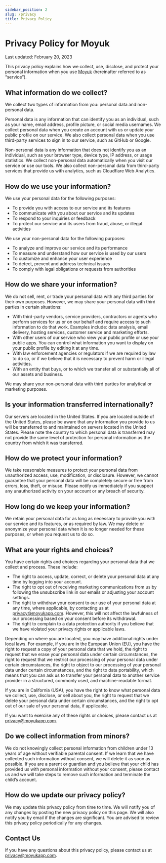 ```yaml
---
sidebar_position: 2
slug: /privacy
title: Privacy Policy
---
```


# Privacy Policy for Moyuk

Last updated: February 20, 2023

This privacy policy explains how we collect, use, disclose, and protect your personal information when you use [Moyuk](https://moyukapp.com) (hereinafter referred to as “service”).

## What information do we collect?

We collect two types of information from you: personal data and non-personal data.

Personal data is any information that can identify you as an individual, such as your name, email address, profile picture, or social media usernames. We collect personal data when you create an account with us or update your public profile on our service. We also collect personal data when you use third-party services to sign in to our service, such as GitHub or Google.

Non-personal data is any information that does not identify you as an individual, such as your browser type, device type, IP address, or usage statistics. We collect non-personal data automatically when you visit our service or use our tools. We also collect non-personal data from third-party services that provide us with analytics, such as Cloudflare Web Analytics.

## How do we use your information?

We use your personal data for the following purposes:

- To provide you with access to our service and its features
- To communicate with you about our service and its updates
- To respond to your inquiries or feedback
- To protect our service and its users from fraud, abuse, or illegal activities

We use your non-personal data for the following purposes:

- To analyze and improve our service and its performance
- To measure and understand how our service is used by our users
- To customize and enhance your user experience
- To detect, prevent and address technical issues
- To comply with legal obligations or requests from authorities

## How do we share your information?

We do not sell, rent, or trade your personal data with any third parties for their own purposes. However, we may share your personal data with third parties in certain situations:

- With third-party vendors, service providers, contractors or agents who perform services for us or on our behalf and require access to such information to do that work. Examples include: data analysis, email delivery, hosting services, customer service and marketing efforts.
- With other users of our service who view your public profile or use your public apps. You can control what information you want to display on your public profile by editing it at any time.
- With law enforcement agencies or regulators if we are required by law to do so, or if we believe that it is necessary to prevent harm or illegal activities.
- With an entity that buys, or to which we transfer all or substantially all of our assets and business.

We may share your non-personal data with third parties for analytical or marketing purposes.

## Is your information transferred internationally?

Our servers are located in the United States. If you are located outside of the United States, please be aware that any information you provide to us will be transferred to and maintained on servers located in the United States.
Please note the country to which personal data is transferred may not provide the same level of protection for personal information as the country from which it was transferred.

## How do we protect your information?

We take reasonable measures to protect your personal data from unauthorized access, use, modification, or disclosure. However, we cannot guarantee that your personal data will be completely secure or free from errors, loss, theft, or misuse. Please notify us immediately if you suspect any unauthorized activity on your account or any breach of security.

## How long do we keep your information?

We retain your personal data for as long as necessary to provide you with our service and its features, or as required by law. We may delete or anonymize your personal data when it is no longer needed for these purposes, or when you request us to do so.

## What are your rights and choices?

You have certain rights and choices regarding your personal data that we collect and process. These include:

- The right to access, update, correct, or delete your personal data at any time by logging into your account.
- The right to opt out of receiving marketing communications from us by following the unsubscribe link in our emails or adjusting your account settings.
- The right to withdraw your consent to our use of your personal data at any time, where applicable, by contacting us at privacy@moyukapp.com. However, this will not affect the lawfulness of our processing based on your consent before its withdrawal.
- The right to complain to a data protection authority if you believe that we have violated your privacy rights or applicable laws.

Depending on where you are located, you may have additional rights under local laws. For example, if you are in the European Union (EU), you have the right to request a copy of your personal data that we hold, the right to request that we erase your personal data under certain circumstances, the right to request that we restrict our processing of your personal data under certain circumstances, the right to object to our processing of your personal data under certain circumstances, and the right to data portability, which means that you can ask us to transfer your personal data to another service provider in a structured, commonly used, and machine-readable format.

If you are in California (USA), you have the right to know what personal data we collect, use, disclose, or sell about you, the right to request that we delete your personal data under certain circumstances, and the right to opt out of our sale of your personal data, if applicable.

If you want to exercise any of these rights or choices, please contact us at privacy@moyukapp.com.

## Do we collect information from minors?

We do not knowingly collect personal information from children under 13 years of age without verifiable parental consent. If we learn that we have collected such information without consent, we will delete it as soon as possible. If you are a parent or guardian and you believe that your child has provided us with personal information without your consent, please contact us and we will take steps to remove such information and terminate the child’s account.

## How do we update our privacy policy?

We may update this privacy policy from time to time. We will notify you of any changes by posting the new privacy policy on this page. We will also notify you by email if the changes are significant. You are advised to review this privacy policy periodically for any changes.

## Contact Us

If you have any questions about this privacy policy, please contact us at privacy@moyukapp.com.

